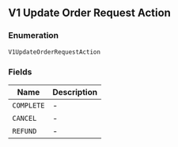 ## V1 Update Order Request Action

### Enumeration

`V1UpdateOrderRequestAction`

### Fields

| Name | Description |
|  --- | --- |
| `COMPLETE` | - |
| `CANCEL` | - |
| `REFUND` | - |

